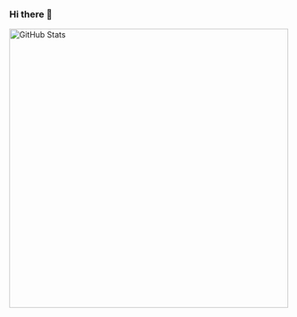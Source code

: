 ### Hi there 👋


<img width="500px"  alt="GitHub Stats" src="https://github-readme-stats.vercel.app/api?username=wsm1025&count_private=true&show_icons=true"/> 

